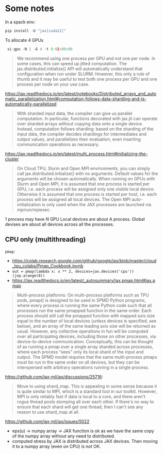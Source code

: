 # Some notes

In a spack env:
```python
pip install -U "jax[cuda12]"
```

To allocate 4 GPUs
```python
 si-gpu -N 1 -G 4 -t 0-02:00:00
```

> We recommend using one process per GPU and not one per node. In some cases,
> this can speed up jitted computation. The jax.distributed.initialize() API
> will automatically understand that configuration when run under SLURM.
> However, this only a rule of thumb and it may be useful to test both one
> process per GPU and one process per node on your use case.

https://jax.readthedocs.io/en/latest/notebooks/Distributed_arrays_and_automatic_parallelization.html#computation-follows-data-sharding-and-is-automatically-parallelized
> With sharded input data, the compiler can give us parallel computation. In
> particular, functions decorated with jax.jit can operate over sharded arrays
> without copying data onto a single device. Instead, computation follows
> sharding: based on the sharding of the input data, the compiler decides
> shardings for intermediates and output values, and parallelizes their
> evaluation, even inserting communication operations as necessary.

https://jax.readthedocs.io/en/latest/multi_process.html#initializing-the-cluster
> On Cloud TPU, Slurm and Open MPI environments, you can simply call
> jax.distributed.initialize() with no arguments. Default values for the
> arguments will be chosen automatically. When running on GPUs with Slurm and
> Open MPI, it is assumed that one process is started per GPU, i.e. each process
> will be assigned only one visible local device. Otherwise it is assumed that
> one process is started per host, i.e. each process will be assigned all local
> devices. The Open MPI auto-initialization is only used when the JAX processes
> are launched via mpirun/mpiexec.

1 process may have $N$ GPU 
Local devices are about A process.
Global devises are about all devices across all the processes.

## CPU only (multithreading)

`pmap`:
* https://colab.research.google.com/github/google/jax/blob/master/cloud_tpu_colabs/Pmap_Cookbook.ipynb 
* `out = pmap(lambda x: x ** 2, devices=jax.devices('cpu'))(jnp.arange(8))`
* https://jax.readthedocs.io/en/latest/_autosummary/jax.pmap.html#jax.pmap 
> Multi-process platforms: On multi-process platforms such as TPU pods, pmap()
> is designed to be used in SPMD Python programs, where every process is running
> the same Python code such that all processes run the same pmapped function in
> the same order. Each process should still call the pmapped function with
> mapped axis size equal to the number of local devices (unless devices is
> specified, see below), and an array of the same leading axis size will be
> returned as usual. However, any collective operations in fun will be computed
> over all participating devices, including those on other processes, via
> device-to-device communication. Conceptually, this can be thought of as
> running a pmap over a single array sharded across processes, where each
> process “sees” only its local shard of the input and output. The SPMD model
> requires that the same multi-process pmaps must be run in the same order on
> all devices, but they can be interspersed with arbitrary operations running in
> a single process.


https://github.com/jax-ml/jax/discussions/25716:
> Move to using shard_map. This is appealing in some sense because it is quite
> similar to MPI, which is a standard tool in our toolkit. However, MPI is only
> reliably fast if data is local to a core, and there aren't rogue thread pools
> stomping all over each other. If there's no way to ensure that each shard will
> get one thread, then I can't see any reason to use shard_map at all.

https://github.com/jax-ml/jax/issues/5022 


* eps(u) -> numpy array -> JAX function is ok as we have the same copy of the numpy
array without any need to distributed.
* computed stress by JAX is distributed across JAX devices. Then moving it to a
numpy array (even on CPU) is not OK.